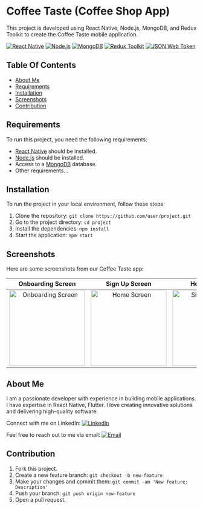 # Coffee Taste (Coffee Shop App)

This project is developed using React Native, Node.js, MongoDB, and Redux Toolkit to create the Coffee Taste mobile application.

[![React Native](https://img.shields.io/badge/React_Native-61DAFB?style=for-the-badge&logo=react&logoColor=white)](https://reactnative.dev)
[![Node.js](https://img.shields.io/badge/Node.js-339933?style=for-the-badge&logo=node.js&logoColor=white)](https://nodejs.org)
[![MongoDB](https://img.shields.io/badge/MongoDB-47A248?style=for-the-badge&logo=mongodb&logoColor=white)](https://www.mongodb.com)
[![Redux Toolkit](https://img.shields.io/badge/Redux_Toolkit-764ABC?style=for-the-badge&logo=redux&logoColor=white)](https://redux-toolkit.js.org)
[![JSON Web Token](https://img.shields.io/badge/JSON_Web_Token-000000?style=for-the-badge&logo=jsonwebtokens&logoColor=white)](https://jwt.io)

## Table Of Contents

* [About Me](#about-me)
* [Requirements](#requirements)
* [Installation](#installation)
* [Screenshots](#screenshots)
* [Contribution](#contribution)

## Requirements

To run this project, you need the following requirements:

- [React Native](https://reactnative.dev) should be installed.
- [Node.js](https://nodejs.org) should be installed.
- Access to a [MongoDB](https://www.mongodb.com) database.
- Other requirements...

## Installation

To run the project in your local environment, follow these steps:

1. Clone the repository: `git clone https://github.com/user/project.git`
2. Go to the project directory: `cd project`
3. Install the dependencies: `npm install`
4. Start the application: `npm start`

## Screenshots

Here are some screenshots from our Coffee Taste app:

| Onboarding Screen | Sign Up Screen | Home Screen | Profile Screen |
|:-----------------:|:-----------:|:--------------:|:--------------:|
|<img src="https://github.com/amilgasimov/Coffee_Taste/assets/93605485/386adf13-253f-47af-8632-6f4f10cbdb7c" width="200" alt="Onboarding Screen">|<img src="https://github.com/amilgasimov/Coffee_Taste/assets/93605485/6bf4248d-1bba-462b-995e-a41c45b5e740" width="200" alt="Home Screen">|<img src="https://github.com/amilgasimov/Coffee_Taste/assets/93605485/b2a09939-ddef-4fd2-a370-e5ab21dffdad" width="200" alt="Sign Up Screen">|<img src="https://github.com/amilgasimov/Coffee_Taste/assets/93605485/f703d6d6-55e6-4547-b5b4-7e1fcb3dbda1" width="200" alt="Profile Screen">|

## About Me

I am a passionate developer with experience in building mobile applications. I have expertise in React Native, Flutter. I love creating innovative solutions and delivering high-quality software.

Connect with me on LinkedIn: [![LinkedIn](https://img.shields.io/badge/LinkedIn-Amil_Qasımov-0077B5?style=for-the-badge&logo=linkedin&logoColor=white)](https://www.linkedin.com/in/amil-qas%C4%B1mov-18a3b4243/)

Feel free to reach out to me via email: [![Email](https://img.shields.io/badge/Email-amillgasimov%40gmail.com-D14836?style=for-the-badge&logo=gmail&logoColor=white)](mailto:amillgasimov@gmail.com)

## Contribution

1. Fork this project.
2. Create a new feature branch: `git checkout -b new-feature`
3. Make your changes and commit them: `git commit -am 'New feature: Description'`
4. Push your branch: `git push origin new-feature`
5. Open a pull request.
